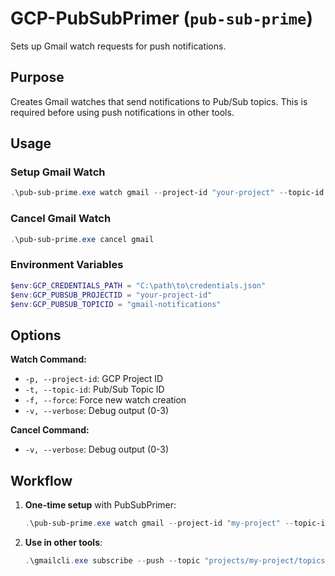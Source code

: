# GCP-PubSubPrimer (`pub-sub-prime`)

Sets up Gmail watch requests for push notifications.

## Purpose

Creates Gmail watches that send notifications to Pub/Sub topics. This is required before using push notifications in other tools.

## Usage

### Setup Gmail Watch
```powershell
.\pub-sub-prime.exe watch gmail --project-id "your-project" --topic-id "gmail-notifications"
```

### Cancel Gmail Watch
```powershell
.\pub-sub-prime.exe cancel gmail
```

### Environment Variables
```powershell
$env:GCP_CREDENTIALS_PATH = "C:\path\to\credentials.json"
$env:GCP_PUBSUB_PROJECTID = "your-project-id"
$env:GCP_PUBSUB_TOPICID = "gmail-notifications"
```

## Options

**Watch Command:**
- `-p, --project-id`: GCP Project ID
- `-t, --topic-id`: Pub/Sub Topic ID  
- `-f, --force`: Force new watch creation
- `-v, --verbose`: Debug output (0-3)

**Cancel Command:**
- `-v, --verbose`: Debug output (0-3)

## Workflow

1. **One-time setup** with PubSubPrimer:
   ```powershell
   .\pub-sub-prime.exe watch gmail --project-id "my-project" --topic-id "gmail-notifications"
   ```

2. **Use in other tools**:
   ```powershell
   .\gmailcli.exe subscribe --push --topic "projects/my-project/topics/gmail-notifications"
   ```
